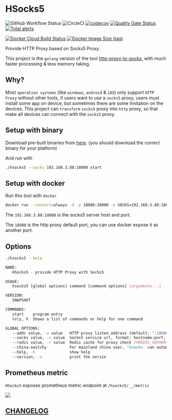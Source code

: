 # HSocks5

![GitHub Workflow Status](https://img.shields.io/github/workflow/status/Soontao/hsocks5/Snapshot%20Build?label=Github%20CI)
![CircleCI](https://img.shields.io/circleci/build/github/Soontao/hsocks5?label=Circle%20CI)
[![codecov](https://codecov.io/gh/Soontao/hsocks5/branch/master/graph/badge.svg)](https://codecov.io/gh/Soontao/hsocks5)
[![Quality Gate Status](https://sonarcloud.io/api/project_badges/measure?project=Soontao_hsocks5&metric=alert_status)](https://sonarcloud.io/dashboard?id=Soontao_hsocks5)
[![Total alerts](https://img.shields.io/lgtm/alerts/g/Soontao/hsocks5.svg?logo=lgtm&logoWidth=18)](https://lgtm.com/projects/g/Soontao/hsocks5/alerts/)

[![Docker Cloud Build Status](https://img.shields.io/docker/cloud/build/thedockerimages/hsocks5)](https://hub.docker.com/repository/docker/thedockerimages/hsocks5)
[![Docker Image Size (tag)](https://img.shields.io/docker/image-size/thedockerimages/hsocks5/latest)](https://hub.docker.com/repository/docker/thedockerimages/hsocks5)

Provide HTTP Proxy based on Socks5 Proxy. 

This project is the `golang` version of the tool [http-proxy-to-socks](https://github.com/Soontao/http-proxy-to-socks), with much faster processing & less memory taking.

## Why? 

Most `operation systems` (like `windows`, `android` & `iOS`) only support `HTTP Proxy` without other tools, if users want to use a `socks5` proxy, users must install some app on device, but sometimes there are some limitation on the devices. This project can `transform` `socks5` proxy into `http` proxy, so that make all devices can connect with the `socks5` proxy.

## Setup with binary

Download pre-built binaries from [here](https://github.com/Soontao/hsocks5/releases). (you should download the correct binary for your platform)

And run with 

```bash
./hsocks5 --socks 192.168.3.88:10080 start
```

## Setup with docker

Run this tool with `docker`

```bash
docker run --restart=always -d -p 18080:18080 -e SOCKS=192.168.3.88:10080 --name hsocks5 thedockerimages/hsocks5:latest
```

The `192.168.3.88:10080` is the socks5 server host and port.

The `18080` is the http proxy default port, you can use docker expose it as another port.

## Options

```bash
./hsocks5 --help

NAME:
   HSocks5 - provide HTTP Proxy with Socks5

USAGE:
   hsocks5 [global options] command [command options] [arguments...]

VERSION:
   SNAPSHOT

COMMANDS:
   start    program entry
   help, h  Shows a list of commands or help for one command

GLOBAL OPTIONS:
   --addr value, -a value   HTTP proxy listen address (default: ":18080") [%ADDR%]
   --socks value, -s value  Socks5 service url, format: hostname:port, 192.168.1.1:18080 [%SOCKS%]
   --redis value, -r value  Redis cache for proxy check [%REDIS_SERVER%]
   --china-switchy          For mainland china user, 'hsocks' can automatic use 'socks5 proxy' ondemand [%CHINA_SWITCHY%]
   --help, -h               show help
   --version, -v            print the versio
```

## Prometheus metric 

`HSocks5` exposes prometheus metric endpoint at `/hsocks5/__/metric`

![](https://res.cloudinary.com/digf90pwi/image/upload/q_52/v1589713044/517185713_qfe21u.png)

## [CHANGELOG](./CHANGELOG.md)